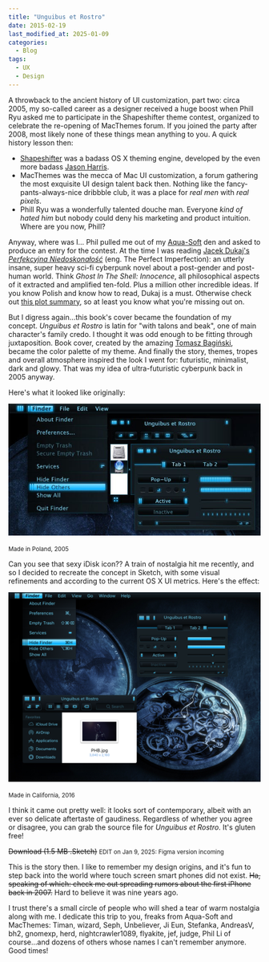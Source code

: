 ```yaml
---
title: "Unguibus et Rostro"
date: 2015-02-19
last_modified_at: 2025-01-09
categories:
  - Blog
tags:
  - UX
  - Design
---
```


A throwback to the ancient history of UI customization, part two: circa 2005, my so-called career as a designer received a huge boost when Phill Ryu asked me to participate in the Shapeshifter theme contest, organized to celebrate the re-opening of MacThemes forum. If you joined the party after 2008, most likely none of these things mean anything to you. A quick history lesson then:
- [Shapeshifter](https://en.wikipedia.org/wiki/Unsanity) was a badass OS X theming engine, developed by the even more badass [Jason Harris](https://github.com/smeger).
- MacThemes was the mecca of Mac UI customization, a forum gathering the most exquisite UI design talent back then. Nothing like the fancy-pants-always-nice dribbble club, it was a place for *real men* with *real pixels*.
- Phill Ryu was a wonderfully talented douche man. Everyone *kind of hated him* but nobody could deny his marketing and product intuition. Where are you now, Phill?

Anyway, where was I… Phil pulled me out of my [Aqua-Soft](https://aqua-soft.org/forum/) den and asked to produce an entry for the contest. At the time I was reading [Jacek Dukaj's *Perfekcyjna Niedoskonałość*](https://en.wikipedia.org/wiki/Perfect_Imperfection) (eng. The Perfect Imperfection): an utterly insane, super heavy sci-fi cyberpunk novel about a post-gender and post-human world. Think *Ghost In The Shell: Innocence*, all philosophical aspects of it extracted and amplified ten-fold. Plus a million other incredible ideas. If you know Polish and know how to read, Dukaj is a must. Otherwise check out [this plot summary](https://en.wikipedia.org/wiki/Perfect_Imperfection#Plot), so at least you know what you're missing out on.

But I digress again…this book's cover became the foundation of my concept. *Unguibus et Rostro* is latin for "with talons and beak", one of main character's family credo. I thought it was odd enough to be fitting through juxtaposition. Book cover, created by the amazing [Tomasz Bagiński](https://en.wikipedia.org/wiki/Tomasz_Bagi%C5%84ski), became the color palette of my theme. And finally the story, themes, tropes and overall atmosphere inspired the look I went for: futuristic, minimalist, dark and glowy. That was my idea of ultra-futuristic cyberpunk back in 2005 anyway.

Here's what it looked like originally:

![ur-old](/assets/images/unguibus-et-rostro/ur-old.jpg)

<small>Made in Poland, 2005</small>

Can you see that sexy iDisk icon?? A train of nostalgia hit me recently, and so I decided to recreate the concept in Sketch, with some visual refinements and according to the current OS X UI metrics. Here's the effect:

![ur-new](/assets/images/unguibus-et-rostro/ur-new.jpg)

<small>Made in California, 2016</small>

I think it came out pretty well: it looks sort of contemporary, albeit with an ever so delicate aftertaste of gaudiness. Regardless of whether you agree or disagree, you can grab the source file for *Unguibus et Rostro*. It's gluten free!

~~Download (1.5 MB .Sketch)~~
<small>EDIT on Jan 9, 2025: Figma version incoming</small>

This is the story then. I like to remember my design origins, and it's fun to step back into the world where touch screen smart phones did not exist. ~~Ha, speaking of which: check me out spreading rumors about the first iPhone back in 2007.~~ Hard to believe it was nine years ago.

I trust there's a small circle of people who will shed a tear of warm nostalgia along with me. I dedicate this trip to you, freaks from Aqua-Soft and MacThemes: Timan, wizard, Seph, Unbeliever, Ji Eun, Stefanka, AndreasV, bh2, gnomexp, herd, nightcrawler1089, flyakite, jef, judge, Phil Li of course…and dozens of others whose names I can't remember anymore. Good times!
